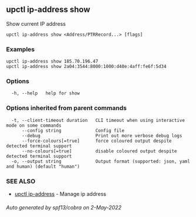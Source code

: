 ## upctl ip-address show

Show current IP address

```
upctl ip-address show <Address/PTRRecord...> [flags]
```

### Examples

```
upctl ip-address show 185.70.196.47
upctl ip-address show 2a04:3544:8000:1000:d40e:4aff:fe6f:5d34
```

### Options

```
  -h, --help   help for show
```

### Options inherited from parent commands

```
  -t, --client-timeout duration   CLI timeout when using interactive mode on some commands
      --config string             Config file
      --debug                     Print out more verbose debug logs
      --force-colours[=true]      force coloured output despite detected terminal support
      --no-colours[=true]         disable coloured output despite detected terminal support
  -o, --output string             Output format (supported: json, yaml and human) (default "human")
```

### SEE ALSO

* [upctl ip-address](upctl_ip-address.md)	 - Manage ip address

###### Auto generated by spf13/cobra on 2-May-2022
